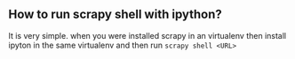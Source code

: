## How to run scrapy shell with ipython?

It is very simple. when you were installed scrapy in an virtualenv then install ipyton in the same virtualenv and then run `scrapy shell <URL>`